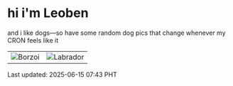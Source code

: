 # hi i'm Leoben

and i like dogs—so have some random dog pics that change whenever my CRON feels like it

|  |  |
|--------|----------|
| ![Borzoi](https://random-dog-vercel.vercel.app/api/random-borzoi?v=1749944586) | ![Labrador](https://random-dog-vercel.vercel.app/api/random-labrador?v=1749944586) |

Last updated: 2025-06-15 07:43 PHT

